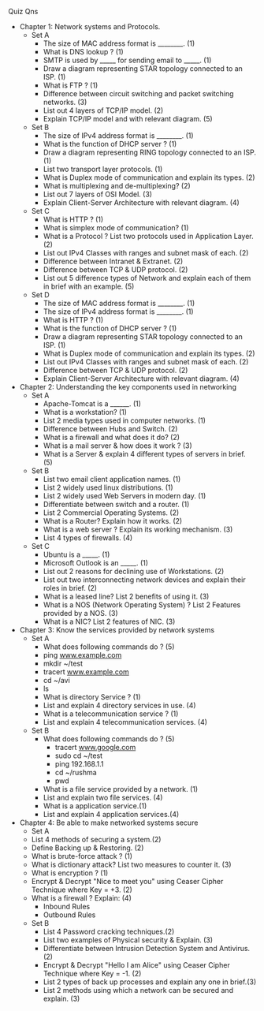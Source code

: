 Quiz Qns

- Chapter 1: Network systems and Protocols.
  - Set A
    - The size of MAC address format is ________. (1)
    - What is DNS lookup ? (1)
    - SMTP is used by _____ for sending email to _____. (1)
    - Draw a diagram representing STAR topology connected to an ISP. (1)
    - What is FTP ? (1)
    - Difference between circuit switching and packet switching networks. (3)
    - List out 4 layers of TCP/IP model. (2)
    - Explain TCP/IP model and with relevant diagram. (5)
  - Set B
    - The size of IPv4 address format is ________. (1)
    - What is the function of DHCP server ? (1)
    - Draw a diagram representing RING topology connected to an ISP. (1)
    - List two transport layer protocols. (1)
    - What is Duplex mode of communication and explain its types. (2)
    - What is multiplexing and de-multiplexing? (2)
    - List out 7 layers of OSI Model. (3)
    - Explain Client-Server Architecture with relevant diagram. (4)
  - Set C
    - What is HTTP ? (1)
    - What is simplex mode of communication? (1)
    - What is a Protocol ? List two protocols used in Application Layer. (2)
    - List out IPv4 Classes with ranges and subnet mask of each. (2)
    - Difference between Intranet & Extranet. (2)
    - Difference between TCP & UDP protocol. (2)
    - List out 5 difference types of Network and explain each of them in brief with an example. (5)
  - Set D
    - The size of MAC address format is ________. (1)
    - The size of IPv4 address format is ________. (1)
    - What is HTTP ? (1)
    - What is the function of DHCP server ? (1)
    - Draw a diagram representing STAR topology connected to an ISP. (1)
    - What is Duplex mode of communication and explain its types. (2)
    - List out IPv4 Classes with ranges and subnet mask of each. (2)
    - Difference between TCP & UDP protocol. (2)
    - Explain Client-Server Architecture with relevant diagram. (4)
- Chapter 2: Understanding the key components used in networking
  - Set A
    - Apache-Tomcat is a ______. (1)
    - What is a workstation? (1)
    - List 2 media types used in computer networks. (1)
    - Difference between Hubs and Switch. (2)
    - What is a firewall and what does it do? (2)
    - What is a mail server & how does it work ? (3)
    - What is a Server & explain 4 different types of servers in brief. (5)
  - Set B
    - List two email client application names. (1)
    - List 2 widely used linux distributions. (1)
    - List 2 widely used Web Servers in modern day. (1)
    - Differentiate between switch and a router. (1)
    - List 2 Commercial Operating Systems. (2)
    - What is a Router? Explain how it works. (2)
    - What is a web server ? Explain its working mechanism. (3)
    - List 4 types of firewalls. (4)
  - Set C
    - Ubuntu is a _____. (1)
    - Microsoft Outlook is an _____. (1)
    - List out 2 reasons for declining use of Workstations. (2)
    - List out two interconnecting network devices and explain their roles in brief. (2)
    - What is a leased line? List 2 benefits of using it. (3)
    - What is a NOS (Network Operating System) ? List 2 Features provided by a NOS. (3)
    - What is a NIC? List 2 features of NIC. (3)
- Chapter 3: Know the services provided by network systems
  - Set A
    -   What does following commands do ? (5)
      - ping www.example.com
      - mkdir ~/test
      - tracert www.example.com
      - cd ~/avi
      - ls
    - What is directory Service ? (1)
    - List and explain 4 directory services in use. (4)
    - What is a telecommunication service ? (1)
    - List and explain 4 telecommunication services. (4)
  - Set B
    - What does following commands do ? (5)
      - tracert www.google.com
      - sudo cd  ~/test
      - ping 192.168.1.1
      - cd ~/rushma
      - pwd
    - What is a file service provided by a network. (1)
    - List and explain two file services. (4)
    - What is a application service.(1)
    - List and explain 4 application services.(4)
- Chapter 4: Be able to make networked systems secure
  -   Set A
    - List 4 methods of securing a system.(2)
    - Define Backing up & Restoring. (2)
    - What is brute-force attack ? (1)
    - What is dictionary attack? List two measures to counter it. (3)
    - What is encryption ? (1)
    - Encrypt & Decrypt "Nice to meet you" using Ceaser Cipher Technique where Key = +3. (2)
    - What is a firewall ? Explain: (4)
      - Inbound Rules
      - Outbound Rules
  - Set B
    - List 4 Password cracking techniques.(2)
    - List two examples of Physical security & Explain. (3)
    - Differentiate between Intrusion Detection System and Antivirus.(2)
    - Encrypt & Decrypt "Hello I am Alice" using Ceaser Cipher Technique where Key = -1. (2)
    - List 2 types of back up processes and explain any one in brief.(3)
    - List 2 methods using which a network can be secured and explain. (3)